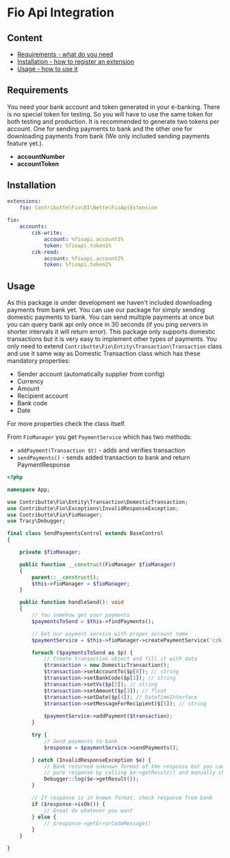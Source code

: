 # Fio Api Integration

## Content

- [Requirements - what do you need](#requirements)
- [Installation - how to register an extension](#installation)
- [Usage - how to use it](#usage)

## Requirements

You need your bank account and token generated in your e-banking. There is no special token for testing. So you will have to use the same token for both testing and production. It is recommended to generate two tokens per account. One for sending payments to bank and the other one for downloading payments from bank (We only included sending payments feature yet.).

* **accountNumber**
* **accountToken**

## Installation

```yaml
extensions:
    fio: Contributte\Fio\DI\Nette\FioApiExtension
    
fio:
    accounts:
        czk-write:
            account: %fioapi.account1%
            token: %fioapi.token1%
        czk-read:
            account: %fioapi.account2%
            token: %fioapi.token2%
```

## Usage

As this package is under development we haven't included downloading payments from bank yet. You can use our package for simply sending domestic payments to bank. You can send multiple payments at once but you can query bank api only once in 30 seconds (if you ping servers in shorter intervals it will return error). This package only supports domestic transactions but it is very easy to implement other types of payments. You only need to extend `Contributte\Fio\Entity\Transaction\Transaction` class and use it same way as Domestic Transaction class which has these mandatory properties:

* Sender account (automatically supplier from config)
* Currency
* Amount
* Recipient account
* Bank code
* Date

For more properties check the class itself.

From `FioManager` you get `PaymentService` which has two methods:

* `addPayment(Transaction $t)` - adds and verifies transaction
* `sendPayments()` - sends added transaction to bank and return PaymentResponse

```php
<?php

namespace App;

use Contributte\Fio\Entity\Transaction\DomesticTransaction;
use Contributte\Fio\Exceptions\InvalidResponseException;
use Contributte\Fio\FioManager;
use Tracy\Debugger;

final class SendPaymentsControl extends BaseControl
{

    private $fioManager;

    public function __construct(FioManager $fioManager)
    {
        parent::__construct();
        $this->fioManager = $fioManager;
    }

    public function handleSend(): void
    {
        // You somehow get your payments
        $paymentsToSend = $this->findPayments();

        // Get our payment service with proper account name
        $paymentService = $this->fioManager->createPaymentService('czk-write');

        foreach ($paymentsToSend as $p) {
            // Create transaction object and fill it with data
            $transaction = new DomesticTransaction();
            $transaction->setAccountTo($p[0]); // string
            $transaction->setBankCode($p[1]); // string
            $transaction->setVs($p[2]); // string
            $transaction->setAmount($p[3]); // float
            $transaction->setDate($p[4]); // DateTimeInterface
            $transaction->setMessageForRecipient($[5]); // string
            
            $paymentService->addPayment($transaction);
        }

        try {
            // Send payments to bank
            $response = $paymentService->sendPayments();

        } catch (InvalidResponseException $e) {
            // Bank returned unknown format of the response but you can get
            // pure response by calling $e->getResult() and manually check what went wrong 
            Debugger::log($e->getResult());
        }

        // If response is in known format, check response from bank
        if ($response->isOk()) {
            // Great do whatever you want
        } else {
            // $response->getErrorCodeMessage()
        }
    }

}

```

